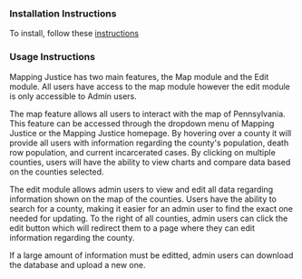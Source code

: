 ### Installation Instructions
To install, follow these [instructions](https://github.com/TCNJ-SE/RoJ-Spr23/blob/main/docs/Installation_Guide.md) 

### Usage Instructions
Mapping Justice has two main features, the Map module and the Edit module. All users have access to the map module however the edit module is only accessible to Admin users. 

The map feature allows all users to interact with the map of Pennsylvania. This feature can be accessed through the dropdown menu of Mapping Justice or the Mapping Justice homepage. By hovering over a county it will provide all users with information regarding the county's population, death row population, and current incarcerated cases. By clicking on multiple counties, users will have the ability to view charts and compare data based on the counties selected.

The edit module allows admin users to view and edit all data regarding information shown on the map of the counties. Users have the ability to search for a county, making it easier for an admin user to find the exact one needed for updating. To the right of all counties, admin users can click the edit button which will redirect them to a page where they can edit information regarding the county. 

If a large amount of information must be editted, admin users can download the database and upload a new one.
